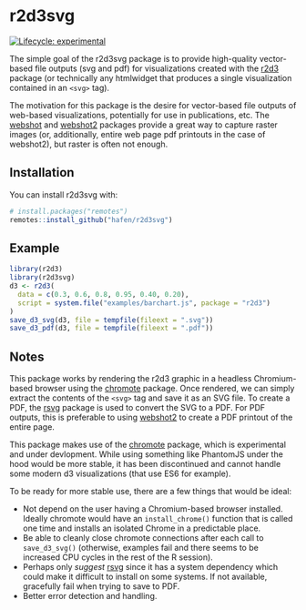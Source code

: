 
# r2d3svg

<!-- badges: start -->
[![Lifecycle: experimental](https://img.shields.io/badge/lifecycle-experimental-orange.svg)](https://www.tidyverse.org/lifecycle/#experimental)
<!-- badges: end -->

The simple goal of the r2d3svg package is to provide high-quality vector-based file outputs (svg and pdf) for visualizations created with the [r2d3](https://github.com/rstudio/r2d3) package (or technically any htmlwidget that produces a single visualization contained in an `<svg>` tag).

The motivation for this package is the desire for vector-based file outputs of web-based visualizations, potentially for use in publications, etc. The [webshot](https://github.com/wch/webshot) and [webshot2](https://github.com/rstudio/webshot2) packages provide a great way to capture raster images (or, additionally, entire web page pdf printouts in the case of webshot2), but raster is often not enough.

## Installation

You can install r2d3svg with:

``` r
# install.packages("remotes")
remotes::install_github("hafen/r2d3svg")
```

## Example

``` r
library(r2d3)
library(r2d3svg)
d3 <- r2d3(
  data = c(0.3, 0.6, 0.8, 0.95, 0.40, 0.20),
  script = system.file("examples/barchart.js", package = "r2d3")
)
save_d3_svg(d3, file = tempfile(fileext = ".svg"))
save_d3_pdf(d3, file = tempfile(fileext = ".pdf"))
```

## Notes

This package works by rendering the r2d3 graphic in a headless Chromium-based browser using the [chromote](https://github.com/rstudio/chromote) package. Once rendered, we can simply extract the contents of the `<svg>` tag and save it as an SVG file. To create a PDF, the [rsvg](https://github.com/jeroen/rsvg) package is used to convert the SVG to a PDF. For PDF outputs, this is preferable to using [webshot2](https://github.com/rstudio/webshot2) to create a PDF printout of the entire page.

This package makes use of the [chromote](https://github.com/rstudio/chromote) package, which is experimental and under devlopment. While using something like PhantomJS under the hood would be more stable, it has been discontinued and cannot handle some modern d3 visualizations (that use ES6 for example).

To be ready for more stable use, there are a few things that would be ideal:

- Not depend on the user having a Chromium-based browser installed. Ideally chromote would have an `install_chrome()` function that is called one time and installs an isolated Chrome in a predictable place.
- Be able to cleanly close chromote connections after each call to `save_d3_svg()` (otherwise, examples fail and there seems to be increased CPU cycles in the rest of the R session).
- Perhaps only *suggest* [rsvg](https://github.com/jeroen/rsvg) since it has a system dependency which could make it difficult to install on some systems. If not available, gracefully fail when trying to save to PDF.
- Better error detection and handling.
